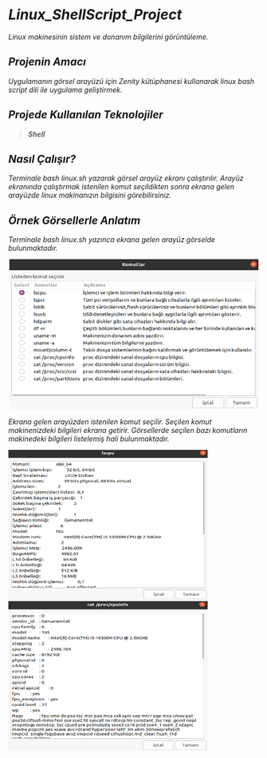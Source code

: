 # _Linux_ShellScript_Project_

  _Linux makinesinin sistem ve donanım bilgilerini görüntüleme._

## _Projenin Amacı_

  _Uygulamanın görsel arayüzü için Zenity kütüphanesi kullanarak linux bash script dili ile uygulama geliştirmek._

## _Projede Kullanılan Teknolojiler_

 >**_Shell_**

## _Nasıl Çalışır?_
  _Terminale bash linux.sh yazarak görsel arayüz ekranı çalıştırılır. 
  Arayüz ekranında çalıştırmak istenilen komut seçildikten sonra ekrana gelen arayüzde linux makinanızın bilgisini görebilirsiniz._
  
## _Örnek Görsellerle Anlatım_
 _Terminale bash linux.sh yazınca ekrana gelen arayüz görselde bulunmaktadır._
 
<p align="center" >
  <img width="500" height="300" src="https://github.com/Elanur7/Linux_GUI_Project/blob/main/Linux-G%C3%B6r%C3%BCnt%C3%BCler/Linux_linux.sh_Aray%C3%BCz.PNG"/>
</p>

 _Ekrana gelen arayüzden istenilen komut seçilir. Seçilen komut makinenizdeki bilgileri ekrana getirir. Görsellerde seçilen bazı komutların makinedeki bilgileri listelemiş hali bulunmaktadır._
 
 <img src="https://github.com/Elanur7/Linux_GUI_Project/blob/main/Linux-G%C3%B6r%C3%BCnt%C3%BCler/Linux-lscpu.PNG" width="400" height="300"/> <img src="https://github.com/Elanur7/Linux_GUI_Project/blob/main/Linux-G%C3%B6r%C3%BCnt%C3%BCler/Linux-cat_proc_cpuinfo.PNG" width="400" height="300"/> 

